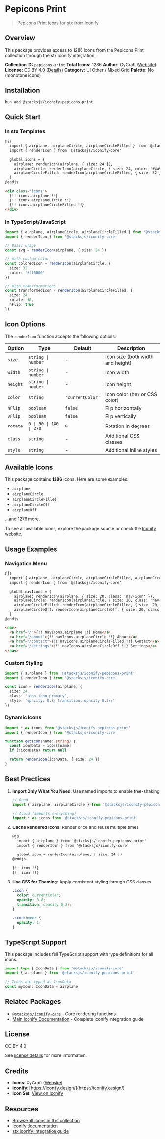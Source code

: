 # Pepicons Print

> Pepicons Print icons for stx from Iconify

## Overview

This package provides access to 1286 icons from the Pepicons Print collection through the stx iconify integration.

**Collection ID:** `pepicons-print`
**Total Icons:** 1286
**Author:** CyCraft ([Website](https://github.com/CyCraft/pepicons))
**License:** CC BY 4.0 ([Details](https://github.com/CyCraft/pepicons/blob/dev/LICENSE))
**Category:** UI Other / Mixed Grid
**Palette:** No (monotone icons)

## Installation

```bash
bun add @stacksjs/iconify-pepicons-print
```

## Quick Start

### In stx Templates

```html
@js
  import { airplane, airplaneCircle, airplaneCircleFilled } from '@stacksjs/iconify-pepicons-print'
  import { renderIcon } from '@stacksjs/iconify-core'

  global.icons = {
    airplane: renderIcon(airplane, { size: 24 }),
    airplaneCircle: renderIcon(airplaneCircle, { size: 24, color: '#4a90e2' }),
    airplaneCircleFilled: renderIcon(airplaneCircleFilled, { size: 32 })
  }
@endjs

<div class="icons">
  {!! icons.airplane !!}
  {!! icons.airplaneCircle !!}
  {!! icons.airplaneCircleFilled !!}
</div>
```

### In TypeScript/JavaScript

```typescript
import { airplane, airplaneCircle, airplaneCircleFilled } from '@stacksjs/iconify-pepicons-print'
import { renderIcon } from '@stacksjs/iconify-core'

// Basic usage
const svg = renderIcon(airplane, { size: 24 })

// With custom color
const coloredIcon = renderIcon(airplaneCircle, {
  size: 32,
  color: '#ff0000'
})

// With transformations
const transformedIcon = renderIcon(airplaneCircleFilled, {
  size: 24,
  rotate: 90,
  hFlip: true
})
```

## Icon Options

The `renderIcon` function accepts the following options:

| Option | Type | Default | Description |
|--------|------|---------|-------------|
| `size` | `string \| number` | - | Icon size (both width and height) |
| `width` | `string \| number` | - | Icon width |
| `height` | `string \| number` | - | Icon height |
| `color` | `string` | `'currentColor'` | Icon color (hex or CSS color) |
| `hFlip` | `boolean` | `false` | Flip horizontally |
| `vFlip` | `boolean` | `false` | Flip vertically |
| `rotate` | `0 \| 90 \| 180 \| 270` | `0` | Rotation in degrees |
| `class` | `string` | - | Additional CSS classes |
| `style` | `string` | - | Additional inline styles |

## Available Icons

This package contains **1286** icons. Here are some examples:

- `airplane`
- `airplaneCircle`
- `airplaneCircleFilled`
- `airplaneCircleOff`
- `airplaneOff`

...and 1276 more.

To see all available icons, explore the package source or check the [Iconify website](https://icon-sets.iconify.design/pepicons-print/).

## Usage Examples

### Navigation Menu

```html
@js
  import { airplane, airplaneCircle, airplaneCircleFilled, airplaneCircleOff } from '@stacksjs/iconify-pepicons-print'
  import { renderIcon } from '@stacksjs/iconify-core'

  global.navIcons = {
    airplane: renderIcon(airplane, { size: 20, class: 'nav-icon' }),
    airplaneCircle: renderIcon(airplaneCircle, { size: 20, class: 'nav-icon' }),
    airplaneCircleFilled: renderIcon(airplaneCircleFilled, { size: 20, class: 'nav-icon' }),
    airplaneCircleOff: renderIcon(airplaneCircleOff, { size: 20, class: 'nav-icon' })
  }
@endjs

<nav>
  <a href="/">{!! navIcons.airplane !!} Home</a>
  <a href="/about">{!! navIcons.airplaneCircle !!} About</a>
  <a href="/contact">{!! navIcons.airplaneCircleFilled !!} Contact</a>
  <a href="/settings">{!! navIcons.airplaneCircleOff !!} Settings</a>
</nav>
```

### Custom Styling

```typescript
import { airplane } from '@stacksjs/iconify-pepicons-print'
import { renderIcon } from '@stacksjs/iconify-core'

const icon = renderIcon(airplane, {
  size: 24,
  class: 'icon icon-primary',
  style: 'opacity: 0.8; transition: opacity 0.2s;'
})
```

### Dynamic Icons

```typescript
import * as icons from '@stacksjs/iconify-pepicons-print'
import { renderIcon } from '@stacksjs/iconify-core'

function getIcon(name: string) {
  const iconData = icons[name]
  if (!iconData) return null

  return renderIcon(iconData, { size: 24 })
}
```

## Best Practices

1. **Import Only What You Need**: Use named imports to enable tree-shaking
   ```typescript
   // Good
   import { airplane, airplaneCircle } from '@stacksjs/iconify-pepicons-print'

   // Avoid (imports everything)
   import * as icons from '@stacksjs/iconify-pepicons-print'
   ```

2. **Cache Rendered Icons**: Render once and reuse multiple times
   ```html
   @js
     import { airplane } from '@stacksjs/iconify-pepicons-print'
     import { renderIcon } from '@stacksjs/iconify-core'

     global.icon = renderIcon(airplane, { size: 24 })
   @endjs

   {!! icon !!}
   {!! icon !!}
   ```

3. **Use CSS for Theming**: Apply consistent styling through CSS classes
   ```css
   .icon {
     color: currentColor;
     opacity: 0.8;
     transition: opacity 0.2s;
   }

   .icon:hover {
     opacity: 1;
   }
   ```

## TypeScript Support

This package includes full TypeScript support with type definitions for all icons.

```typescript
import type { IconData } from '@stacksjs/iconify-core'
import { airplane } from '@stacksjs/iconify-pepicons-print'

// Icons are typed as IconData
const myIcon: IconData = airplane
```

## Related Packages

- [`@stacksjs/iconify-core`](../iconify-core) - Core rendering functions
- [Main Iconify Documentation](../../docs/iconify.md) - Complete iconify integration guide

## License

CC BY 4.0

See [license details](https://github.com/CyCraft/pepicons/blob/dev/LICENSE) for more information.

## Credits

- **Icons**: CyCraft ([Website](https://github.com/CyCraft/pepicons))
- **Iconify**: [https://iconify.design/](https://iconify.design/)
- **Icon Set**: [View on Iconify](https://icon-sets.iconify.design/pepicons-print/)

## Resources

- [Browse all icons in this collection](https://icon-sets.iconify.design/pepicons-print/)
- [Iconify documentation](https://iconify.design/docs/)
- [stx iconify integration guide](../../docs/iconify.md)
